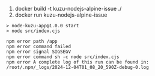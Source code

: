 1. docker build -t kuzu-nodejs-alpine-issue ./
2. docker run kuzu-nodejs-alpine-issue

```
> node-kuzu-app@1.0.0 start
> node src/index.cjs

npm error path /app
npm error command failed
npm error signal SIGSEGV
npm error command sh -c node src/index.cjs
npm error A complete log of this run can be found in: /root/.npm/_logs/2024-12-04T01_08_20_590Z-debug-0.log
```